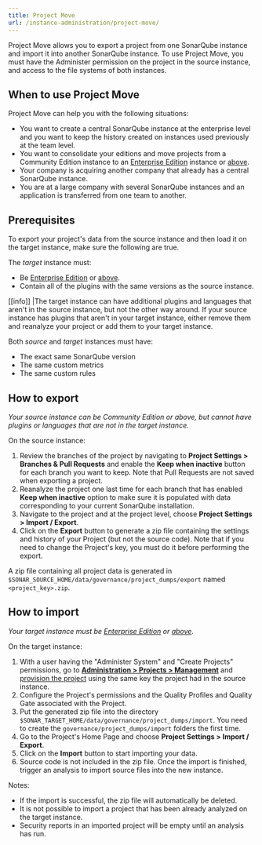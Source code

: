 ```yaml
---
title: Project Move
url: /instance-administration/project-move/
---
```


Project Move allows you to export a project from one SonarQube instance and import it into another SonarQube instance. To use Project Move, you must have the Administer permission on the project in the source instance, and access to the file systems of both instances.

## When to use Project Move
Project Move can help you with the following situations:

* You want to create a central SonarQube instance at the enterprise level and you want to keep the history created on instances used previously at the team level.
* You want to consolidate your editions and move projects from a Community Edition instance to an [Enterprise Edition](https://redirect.sonarsource.com/editions/enterprise.html) instance or [above](https://redirect.sonarsource.com/editions/editions.html).
* Your company is acquiring another company that already has a central SonarQube instance.
* You are at a large company with several SonarQube instances and an application is transferred from one team to another.

## Prerequisites
To export your project's data from the source instance and then load it on the target instance, make sure the following are true.

The _target_ instance must:

* Be [Enterprise Edition](https://redirect.sonarsource.com/editions/enterprise.html) or [above](https://redirect.sonarsource.com/editions/editions.html).
* Contain all of the plugins with the same versions as the source instance.  

[[info]]
|The target instance can have additional plugins and languages that aren't in the source instance, but not the other way around. If your source instance has plugins that aren't in your target instance, either remove them and reanalyze your project or add them to your target instance.

Both _source_ and _target_ instances must have:

* The exact same SonarQube version
* The same custom metrics
* The same custom rules

## How to export
_Your source instance can be Community Edition or above, but cannot have plugins or languages that are not in the target instance._

On the source instance:
1. Review the branches of the project by navigating to **Project Settings > Branches & Pull Requests** and enable the **Keep when inactive** button for each branch you want to keep. Note that Pull Requests are not saved when exporting a project.
2. Reanalyze the project one last time for each branch that has enabled **Keep when inactive** option to make sure it is populated with data corresponding to your current SonarQube installation.
3. Navigate to the project and at the project level, choose **Project Settings > Import / Export**.
4. Click on the **Export** button to generate a zip file containing the settings and history of your Project (but not the source code). Note that if you need to change the Project's key, you must do it before performing the export.

A zip file containing all project data is generated in `$SONAR_SOURCE_HOME/data/governance/project_dumps/export` named `<project_key>.zip`.

## How to import
_Your target instance must be [Enterprise Edition](https://redirect.sonarsource.com/editions/enterprise.html) or [above](https://redirect.sonarsource.com/editions/editions.html)._

On the target instance:

1. With a user having the "Administer System" and "Create Projects" permissions, go to [**Administration > Projects > Management**](/#sonarqube-admin#/admin/projects_management/) and [provision the project](/project-administration/project-existence/) using the same key the project had in the source instance.
2. Configure the Project's permissions and the Quality Profiles and Quality Gate associated with the Project.
3. Put the generated zip file into the directory `$SONAR_TARGET_HOME/data/governance/project_dumps/import`. You need to create the `governance/project_dumps/import` folders the first time. 
4. Go to the Project's Home Page and choose **Project Settings > Import / Export**.
5. Click on the **Import** button to start importing your data.
6. Source code is not included in the zip file. Once the import is finished, trigger an analysis to import source files into the new instance.

Notes:

* If the import is successful, the zip file will automatically be deleted.
* It is not possible to import a project that has been already analyzed on the target instance.
* Security reports in an imported project will be empty until an analysis has run.
